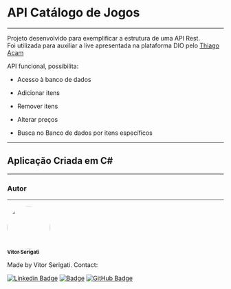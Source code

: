 ﻿# API Catálogo de Jogos
---------------------


Projeto desenvolvido para exemplificar a estrutura de uma API Rest.</br>
Foi utilizada para auxiliar a live apresentada na plataforma DIO pelo [Thiago Acam](https://github.com/ThiagoAcam?tab=overview&from=2021-03-01&to=2021-03-06)

API funcional, possibilita:
- Acesso à banco de dados

- Adicionar itens
- Remover itens
- Alterar preços
- Busca no Banco de dados por itens específicos
----------------------
## Aplicação Criada em C#
-------------------
### Autor
---

<a href="https://www.linkedin.com/in/vitor-serigati-de-oliveira-basso-575747207/">
 <img style="border-radius: 50%;" src="https://avatars.githubusercontent.com/vitorserigati" width="100px;" alt=""/>
 <br />
 <sub><b>Vitor Serigati</b></sub></a> 


Made by Vitor Serigati. Contact:

[![Linkedin Badge](https://img.shields.io/badge/-Vitor-blue?style=flat-square&logo=Linkedin&logoColor=white&link=https://www.linkedin.com/in/vitor-serigati-de-oliveira-basso-575747207/)](https://www.linkedin.com/in/vitor-serigati-de-oliveira-basso-575747207/)
[![Badge](https://img.shields.io/badge/Email-Vitor_Serigati-grey?style=social&logo=Microsoft-Outlook&link=mailto:vitor_serigati@hotmail.com)](mailto:vitor_serigati@hotmail.com) 
[![GitHub Badge](https://img.shields.io/badge/-Vitor_Serigati-grey?style=flat-square&logo=Github&logoColor=white&link=https://github.com/vitorserigati)](https://github.com/vitorserigati)
